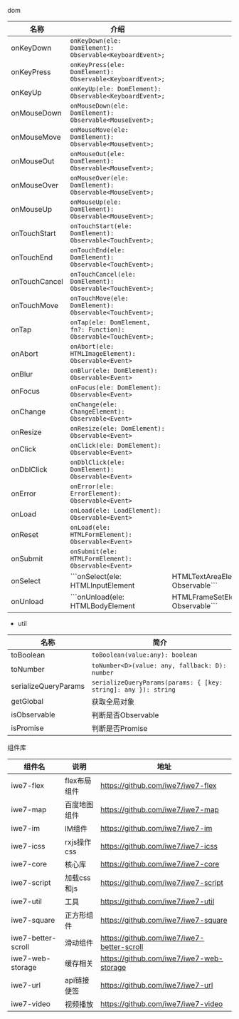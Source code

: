 
dom

| 名称            | 介绍                                                                   |                                            |
|---------------|----------------------------------------------------------------------|--------------------------------------------|
| onKeyDown     | ```onKeyDown(ele: DomElement): Observable<KeyboardEvent>;```         |                                            |
| onKeyPress    | ```onKeyPress(ele: DomElement): Observable<KeyboardEvent>;```        |                                            |
| onKeyUp       | ```onKeyUp(ele: DomElement): Observable<KeyboardEvent>;```           |                                            |
| onMouseDown   | ```onMouseDown(ele: DomElement): Observable<MouseEvent>;```          |                                            |
| onMouseMove   | ```onMouseMove(ele: DomElement): Observable<MouseEvent>;```          |                                            |
| onMouseOut    | ```onMouseOut(ele: DomElement): Observable<MouseEvent>;```           |                                            |
| onMouseOver   | ```onMouseOver(ele: DomElement): Observable<MouseEvent>;```          |                                            |
| onMouseUp     | ```onMouseUp(ele: DomElement): Observable<MouseEvent>;```            |                                            |
| onTouchStart  | ```onTouchStart(ele: DomElement): Observable<TouchEvent>;```         |                                            |
| onTouchEnd    | ```onTouchEnd(ele: DomElement): Observable<TouchEvent>;```           |                                            |
| onTouchCancel | ```onTouchCancel(ele: DomElement): Observable<TouchEvent>;```        |                                            |
| onTouchMove   | ```onTouchMove(ele: DomElement): Observable<TouchEvent>;```          |                                            |
| onTap         | ```onTap(ele: DomElement, fn?: Function): Observable<TouchEvent>;``` |                                            |
| onAbort       | ```onAbort(ele: HTMLImageElement): Observable<Event>```              |                                            |
| onBlur        | ```onBlur(ele: DomElement): Observable<Event>```                     |                                            |
| onFocus       | ```onFocus(ele: DomElement): Observable<Event>```                    |                                            |
| onChange      | ```onChange(ele: ChangeElement): Observable<Event>```                |                                            |
| onResize      | ```onResize(ele: DomElement): Observable<Event>```                   |                                            |
| onClick       | ```onClick(ele: DomElement): Observable<Event>```                    |                                            |
| onDblClick    | ```onDblClick(ele: DomElement): Observable<Event>```                 |                                            |
| onError       | ```onError(ele: ErrorElement): Observable<Event>```                  |                                            |
| onLoad        | ```onLoad(ele: LoadElement): Observable<Event>```                    |                                            |
| onReset       | ```onLoad(ele: HTMLFormElement): Observable<Event>```                |                                            |
| onSubmit      | ```onSubmit(ele: HTMLFormElement): Observable<Event>```              |                                            |
| onSelect      | ```onSelect(ele: HTMLInputElement                                    | HTMLTextAreaElement): Observable<Event>``` |
| onUnload      | ```onUnload(ele: HTMLBodyElement                                     | HTMLFrameSetElement): Observable<Event>``` |


- util

| 名称                   | 简介                                                                 |
|----------------------|--------------------------------------------------------------------|
| toBoolean            | ```toBoolean(value:any): boolean```                                |
| toNumber             | ```toNumber<D>(value: any, fallback: D): number```                 |
| serializeQueryParams | ```serializeQueryParams(params: { [key: string]: any }): string``` |
| getGlobal            | 获取全局对象                                                             |
| isObservable         | 判断是否Observable                                                     |
| isPromise            | 判断是否Promise                                                        |


组件库

| 组件名                | 说明        | 地址                                         |
|--------------------|-----------|--------------------------------------------|
| iwe7-flex          | flex布局组件  | https://github.com/iwe7/iwe7-flex          |
| iwe7-map           | 百度地图组件    | https://github.com/iwe7/iwe7-map           |
| iwe7-im            | IM组件      | https://github.com/iwe7/iwe7-im            |
| iwe7-icss          | rxjs操作css | https://github.com/iwe7/iwe7-icss          |
| iwe7-core          | 核心库       | https://github.com/iwe7/iwe7-core          |
| iwe7-script        | 加载css和js  | https://github.com/iwe7/iwe7-script        |
| iwe7-util          | 工具        | https://github.com/iwe7/iwe7-util          |
| iwe7-square        | 正方形组件     | https://github.com/iwe7/iwe7-square        |
| iwe7-better-scroll | 滑动组件      | https://github.com/iwe7/iwe7-better-scroll |
| iwe7-web-storage   | 缓存相关      | https://github.com/iwe7/iwe7-web-storage   |
| iwe7-url           | api链接便签   | https://github.com/iwe7/iwe7-url           |
| iwe7-video         | 视频播放      | https://github.com/iwe7/iwe7-video         |


